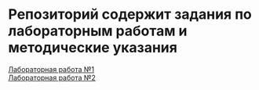 # Репозиторий содержит задания по лабораторным работам и методические указания 

[Лабораторная работа №1](LWW1.pdf)  
[Лабораторная работа №2](LWW2.pdf)
